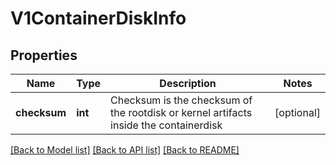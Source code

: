 # V1ContainerDiskInfo

## Properties
Name | Type | Description | Notes
------------ | ------------- | ------------- | -------------
**checksum** | **int** | Checksum is the checksum of the rootdisk or kernel artifacts inside the containerdisk | [optional] 

[[Back to Model list]](../README.md#documentation-for-models) [[Back to API list]](../README.md#documentation-for-api-endpoints) [[Back to README]](../README.md)


